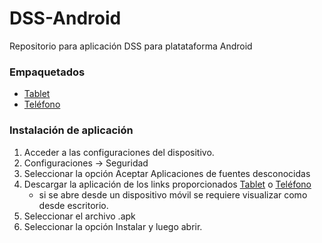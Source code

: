 # DSS-Android
Repositorio para aplicación DSS para platataforma Android

### Empaquetados
* [Tablet][1]
* [Teléfono][2]

### Instalación de aplicación
1. Acceder a las configuraciones del dispositivo.
2. Configuraciones -> Seguridad
3. Seleccionar la opción Aceptar Aplicaciones de fuentes desconocidas
4. Descargar la aplicación de los links proporcionados [Tablet][1] o [Teléfono][2]
   * si se abre desde un dispositivo móvil se requiere visualizar como desde escritorio.
5. Seleccionar el archivo .apk
6. Seleccionar la opción Instalar y luego abrir.

[1]:https://github.com/JSHOrg/DSS-Android/tree/master/empaquetado%20Tablet
[2]:https://github.com/JSHOrg/DSS-Android/tree/master/empaquetado%20Telefono

